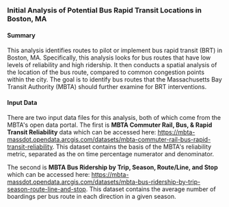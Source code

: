 ### Initial Analysis of Potential Bus Rapid Transit Locations in Boston, MA

#### Summary

This analysis identifies routes to pilot or implement bus rapid transit (BRT) in Boston, MA. Specifically, this analysis looks for bus routes that have low levels of reliability and high ridership. It then conducts a spatial analysis of the location of the bus route, compared to common congestion points within the city. The goal is to identify bus routes that the Massachusetts Bay Transit Authority (MBTA) should further examine for BRT interventions.

#### Input Data

There are two input data files for this analysis, both of which come from the MBTA's open data portal. The first is **MBTA Commuter Rail, Bus, & Rapid Transit Reliability** data which can be accessed here: https://mbta-massdot.opendata.arcgis.com/datasets/mbta-commuter-rail-bus-rapid-transit-reliability. This dataset contains the basis of the MBTA's reliability metric, separated as the on time percentage numerator and denominator.

The second is **MBTA Bus Ridership by Trip, Season, Route/Line, and Stop** which can be accessed here: https://mbta-massdot.opendata.arcgis.com/datasets/mbta-bus-ridership-by-trip-season-route-line-and-stop. This dataset contains the average number of boardings per bus route in each direction in a given season.
